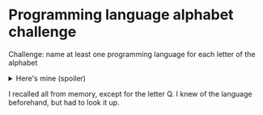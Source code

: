 # Programming language alphabet challenge

Challenge: name at least one programming language for each letter of the alphabet

<details>
<summary>Here's mine (spoiler)</summary>

- A Agda, Ada, Aheui, AsciiDots, ArnoldC, ALF, Apple Script
- B BCPL, Brainfuck, Befunge, Batch Script, Bash
- C C, C++, C#, Common Lisp, C with Classes, Clojure, CIL (LLVM upcoming)
- D D, Datalog
- E Erlang, Elm, Emacs Lisp
- F F#, Fortran, Forth, fish
- G Go, Go!
- H Haskell, HIR (Rust), Habanero Java
- I Idris
- J JavaScript, Java, Julia
- K Kotlin
- L Lua, LLVM IR, Lolcode, Lisp, LOGO
- M ML, Myopia, MIR (Rust)
- N Nim, Nebula IR
- O OCaml, Objective C
- P Perl, Python, Prolog
- Q *Q#*
- R Rust, Racket, Raku, RISC-V, Regular expressions, Ruby
- S SQL, Scala, Swift, SIL (Swift)
- T TypeScript
- U Unlambda
- V VB, VBS, Vim Script
- W Whitespace, Web Assembly
- X x86
- Y Yorick, Y86
- Z zsh
</details>

I recalled all from memory, except for the letter Q. I knew of the language beforehand, but had to look it up.
